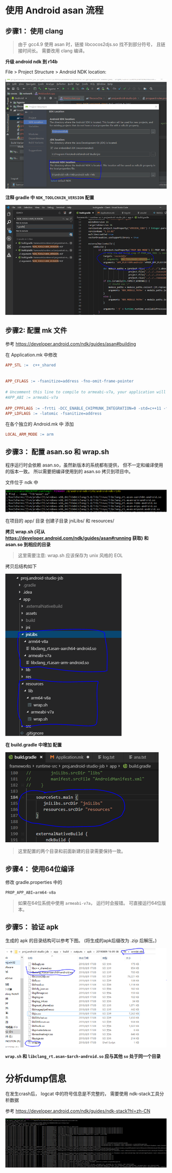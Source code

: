 # 使用 Android asan 流程

## 步骤1： 使用 clang

> 由于 gcc4.9 使用 asan 时，链接 libcocos2djs.so 找不到部分符号， 且链接时间长。 需要改用 clang 编译。 

**升级 android ndk 到 r14b**

File > Project Structure > Android NDK location: 

![ndk path](./images/2.png)

**注释 gradle 中 `NDK_TOOLCHAIN_VERSION` 配置**


![NDK_TOOLCHAIN_VERSION](./images/3.png)

## 步骤2: 配置 mk 文件

参考 https://developer.android.com/ndk/guides/asan#building

在 Application.mk 中修改

```mk
APP_STL :=  c++_shared


APP_CFLAGS := -fsanitize=address -fno-omit-frame-pointer

# Uncomment this line to compile to armeabi-v7a, your application will run faster but support less devices
#APP_ABI := armeabi-v7a

APP_CPPFLAGS := -frtti -DCC_ENABLE_CHIPMUNK_INTEGRATION=0 -std=c++11 -fsigned-char -DNATIVE_JSB=1  -fsanitize=address -fno-omit-frame-pointer
APP_LDFLAGS := -latomic -fsanitize=address

```

在各个独立的 Android.mk 中
添加 
```mk
LOCAL_ARM_MODE := arm
```

## 步骤3： 配置 asan.so 和 wrap.sh

程序运行时会依赖 asan.so，虽然新版本的系统都有提供， 但不一定和编译使用的版本一致。 所以需要把编译使用到的 asan.so 拷贝到项目中。 

文件位于 ndk 中

![asan.so](./images/4.png)

在项目的 app/ 目录 创建子目录 jniLibs/ 和 resources/ 

**拷贝 wrap.sh (可从 https://developer.android.com/ndk/guides/asan#running 获取) 和 asan.so 到相应的目录**

> 这里需要注意: wrap.sh 应该保存为 unix 风格的 EOL 


拷贝后结构如下

![folders](./images/5.png)



**在 build.gradle 中增加 配置**

![resources](./images/7.png)

> 这里配置的两个目录和前面新建的目录需要保持一致。 




## 步骤4： 使用64位编译

修改 gradle.properties 中的

```gradle
PROP_APP_ABI=arm64-v8a
```

> 如果在64位系统中使用 `armeabi-v7a`， 运行时会报错。 可直接运行64位版本。 

## 步骤5： 验证 apk

生成的 apk 的目录结构可以参考下图。 (将生成的apk后缀改为 .zip 后解压。)

![struct](./images/1.png)

**`wrap.sh` 和 `libclang_rt.asan-$arch-android.so` 应与其他 `so` 处于同一个目录**

# 分析dump信息

在发生crash后， logcat 中的符号信息是不完整的， 需要使用 ndk-stack工具分析数据

参考 https://developer.android.com/ndk/guides/ndk-stack?hl=zh-CN

![ndk-stack](./images/6.png)


